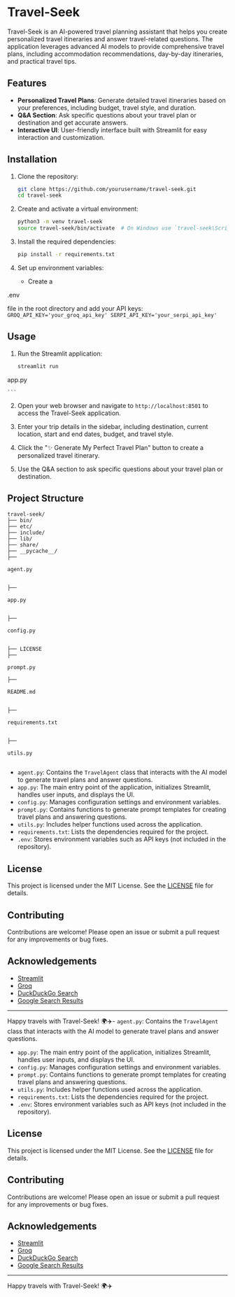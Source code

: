  # Travel-Seek

Travel-Seek is an AI-powered travel planning assistant that helps you create personalized travel itineraries and answer travel-related questions. The application leverages advanced AI models to provide comprehensive travel plans, including accommodation recommendations, day-by-day itineraries, and practical travel tips.

## Features

- **Personalized Travel Plans**: Generate detailed travel itineraries based on your preferences, including budget, travel style, and duration.
- **Q&A Section**: Ask specific questions about your travel plan or destination and get accurate answers.
- **Interactive UI**: User-friendly interface built with Streamlit for easy interaction and customization.

## Installation

1. Clone the repository:
    ```sh
    git clone https://github.com/yourusername/travel-seek.git
    cd travel-seek
    ```

2. Create and activate a virtual environment:
    ```sh
    python3 -m venv travel-seek
    source travel-seek/bin/activate  # On Windows use `travel-seek\Scripts\activate`
    ```

3. Install the required dependencies:
    ```sh
    pip install -r requirements.txt
    ```

4. Set up environment variables:
    - Create a 

.env

 file in the root directory and add your API keys:
        ```
        GROQ_API_KEY='your_groq_api_key'
        SERPI_API_KEY='your_serpi_api_key'
        ```

## Usage

1. Run the Streamlit application:
    ```sh
    streamlit run 

app.py


    ```

2. Open your web browser and navigate to `http://localhost:8501` to access the Travel-Seek application.

3. Enter your trip details in the sidebar, including destination, current location, start and end dates, budget, and travel style.

4. Click the "✨ Generate My Perfect Travel Plan" button to create a personalized travel itinerary.

5. Use the Q&A section to ask specific questions about your travel plan or destination.

## Project Structure

```
travel-seek/
├── bin/
├── etc/
├── include/
├── lib/
├── share/
├── __pycache__/
├── 

agent.py


├── 

app.py


├── 

config.py


├── LICENSE
├── 

prompt.py

├── 

README.md


├── 

requirements.txt


├── 

utils.py


```

- `agent.py`: Contains the `TravelAgent` class that interacts with the AI model to generate travel plans and answer questions.
- `app.py`: The main entry point of the application, initializes Streamlit, handles user inputs, and displays the UI.
- `config.py`: Manages configuration settings and environment variables.
- `prompt.py`: Contains functions to generate prompt templates for creating travel plans and answering questions.
- `utils.py`: Includes helper functions used across the application.
- `requirements.txt`: Lists the dependencies required for the project.
- `.env`: Stores environment variables such as API keys (not included in the repository).

## License

This project is licensed under the MIT License. See the [LICENSE](LICENSE) file for details.

## Contributing

Contributions are welcome! Please open an issue or submit a pull request for any improvements or bug fixes.

## Acknowledgements

- [Streamlit](https://streamlit.io/)
- [Groq](https://groq.com/)
- [DuckDuckGo Search](https://duckduckgo.com/)
- [Google Search Results](https://serpapi.com/)

---

Happy travels with Travel-Seek! 🌍✈️- `agent.py`: Contains the `TravelAgent` class that interacts with the AI model to generate travel plans and answer questions.
- `app.py`: The main entry point of the application, initializes Streamlit, handles user inputs, and displays the UI.
- `config.py`: Manages configuration settings and environment variables.
- `prompt.py`: Contains functions to generate prompt templates for creating travel plans and answering questions.
- `utils.py`: Includes helper functions used across the application.
- `requirements.txt`: Lists the dependencies required for the project.
- `.env`: Stores environment variables such as API keys (not included in the repository).

## License

This project is licensed under the MIT License. See the [LICENSE](LICENSE) file for details.

## Contributing

Contributions are welcome! Please open an issue or submit a pull request for any improvements or bug fixes.

## Acknowledgements

- [Streamlit](https://streamlit.io/)
- [Groq](https://groq.com/)
- [DuckDuckGo Search](https://duckduckgo.com/)
- [Google Search Results](https://serpapi.com/)

---

Happy travels with Travel-Seek! 🌍✈️